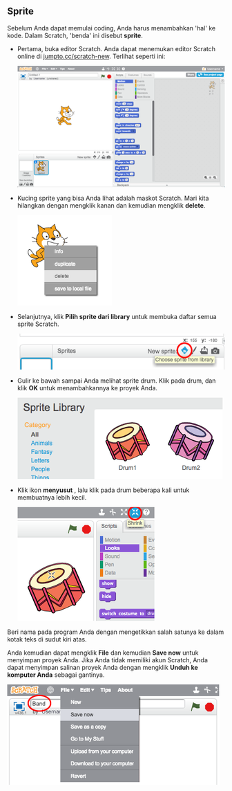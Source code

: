 ## Sprite

Sebelum Anda dapat memulai coding, Anda harus menambahkan 'hal' ke kode. Dalam Scratch, 'benda' ini disebut **sprite**.

+ Pertama, buka editor Scratch. Anda dapat menemukan editor Scratch online di <a href="http://jumpto.cc/scratch-new" target="_blank">jumpto.cc/scratch-new</a>. Terlihat seperti ini:
    
    ![tangkapan layar](images/band-scratch.png)

+ Kucing sprite yang bisa Anda lihat adalah maskot Scratch. Mari kita hilangkan dengan mengklik kanan dan kemudian mengklik **delete**.
    
    ![tangkapan layar](images/band-delete.png)

+ Selanjutnya, klik **Pilih sprite dari library** untuk membuka daftar semua sprite Scratch.
    
    ![tangkapan layar](images/band-sprite-library.png)

+ Gulir ke bawah sampai Anda melihat sprite drum. Klik pada drum, dan klik **OK** untuk menambahkannya ke proyek Anda.
    
    ![tangkapan layar](images/band-sprite-drum.png)

+ Klik ikon **menyusut** , lalu klik pada drum beberapa kali untuk membuatnya lebih kecil.
    
    ![tangkapan layar](images/band-shrink.png)

Beri nama pada program Anda dengan mengetikkan salah satunya ke dalam kotak teks di sudut kiri atas.

Anda kemudian dapat mengklik **File** dan kemudian **Save now** untuk menyimpan proyek Anda. Jika Anda tidak memiliki akun Scratch, Anda dapat menyimpan salinan proyek Anda dengan mengklik **Unduh ke komputer Anda** sebagai gantinya.

![tangkapan layar](images/band-save.png)